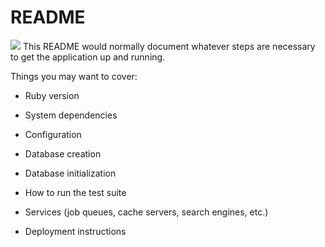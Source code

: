 # README

<img src="https://media.geeksforgeeks.org/wp-content/cdn-uploads/20190902124355/ruby-programming-language.png" />
This README would normally document whatever steps are necessary to get the
application up and running.

Things you may want to cover:

* Ruby version

* System dependencies

* Configuration

* Database creation

* Database initialization

* How to run the test suite

* Services (job queues, cache servers, search engines, etc.)

* Deployment instructions


